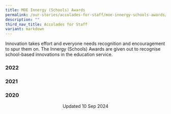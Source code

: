 ```yaml
---
title: MOE Innergy (Schools) Awards
permalink: /our-stories/accolades-for-staff/moe-innergy-schools-awards/
description: ""
third_nav_title: Accolades for Staff
variant: markdown
---
```

Innovation takes effort and everyone needs recognition and encouragement to spur them on. The Innergy (Schools) Awards are given out to recognise school-based innovations in the education service.

### 2022


### 2021


### 2020



<center> Updated 10 Sep 2024 </center>